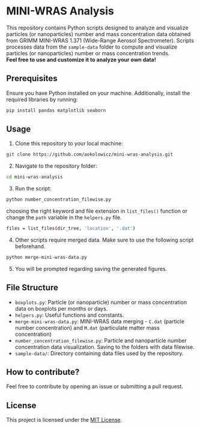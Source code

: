 # MINI-WRAS Analysis

This repository contains Python scripts designed to analyze and visualize particles (or nanoparticles) number and mass concentration data obtained from GRIMM MINI-WRAS 1.371 (Wide-Range Aerosol Spectrometer). Scripts processes data from the `sample-data` folder to compute and visualize particles (or nanoparticles) number or mass concentration trends.\
**Feel free to use and customize it to analyze your own data!**

## Prerequisites

Ensure you have Python installed on your machine. Additionally, install the required libraries by running:

```bash
pip install pandas matplotlib seaborn
```

## Usage

1. Clone this repository to your local machine:

```bash
git clone https://github.com/aokolowicz/mini-wras-analysis.git
```

2. Navigate to the repository folder:

```bash
cd mini-wras-analysis
```

3. Run the script:

```bash
python number_concentration_filewise.py
```

choosing the right keyword and file extension in `list_files()` function or change the `path` variable in the `helpers.py` file.

```bash
files = list_files(dir_tree, 'location', '.dat')
```

4. Other scripts require merged data. Make sure to use the following script beforehand.

```bash
python merge-mini-wras-data.py 
```

5. You will be prompted regarding saving the generated figures.

## File Structure

- `boxplots.py`: Particle (or nanoparticle) number or mass concentration data on boxplots per months or days.
- `helpers.py`: Useful functions and constants.
- `merge-mini-wras-data.py`: MINI-WRAS data merging - `C.dat` (particle number concentration) and `M.dat` (particulate matter mass concentration)
- `number_concentration_filewise.py`: Particle and nanoparticle number concentration data visualization. Saving to the folders with data filewise.
- `sample-data/`: Directory containing data files used by the repository.

## How to contribute?

Feel free to contribute by opening an issue or submitting a pull request.

## License

This project is licensed under the [MIT License](LICENSE).